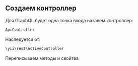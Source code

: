 Создаем контроллер
--------------

Для GraphQL будет одна точка входа назавем контроллер:
```php
ApiController
```

Наследуется от:
```php
\yii\rest\ActiveController
```

Переписываем методы и свойтва

